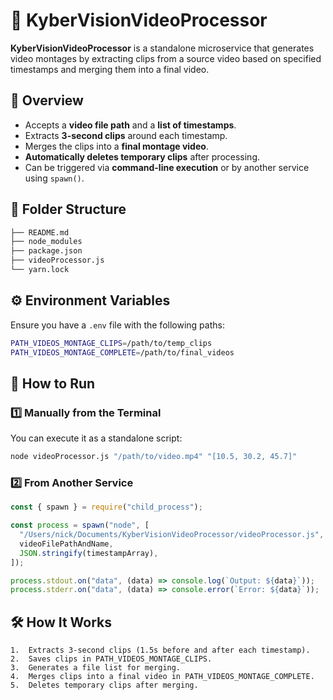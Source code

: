 # 🎥 KyberVisionVideoProcessor

**KyberVisionVideoProcessor** is a standalone microservice that generates video montages by extracting clips from a source video based on specified timestamps and merging them into a final video.

## 📌 Overview

- Accepts a **video file path** and a **list of timestamps**.
- Extracts **3-second clips** around each timestamp.
- Merges the clips into a **final montage video**.
- **Automatically deletes temporary clips** after processing.
- Can be triggered via **command-line execution** or by another service using `spawn()`.

## 📂 Folder Structure

```sh
├── README.md
├── node_modules
├── package.json
├── videoProcessor.js
└── yarn.lock
```

## ⚙️ Environment Variables

Ensure you have a `.env` file with the following paths:

```sh
PATH_VIDEOS_MONTAGE_CLIPS=/path/to/temp_clips
PATH_VIDEOS_MONTAGE_COMPLETE=/path/to/final_videos
```

## 🚀 How to Run

### 1️⃣ **Manually from the Terminal**

You can execute it as a standalone script:

```sh
node videoProcessor.js "/path/to/video.mp4" "[10.5, 30.2, 45.7]"
```

### 2️⃣ **From Another Service**

```js
const { spawn } = require("child_process");

const process = spawn("node", [
  "/Users/nick/Documents/KyberVisionVideoProcessor/videoProcessor.js",
  videoFilePathAndName,
  JSON.stringify(timestampArray),
]);

process.stdout.on("data", (data) => console.log(`Output: ${data}`));
process.stderr.on("data", (data) => console.error(`Error: ${data}`));
```

## 🛠 How It Works

    1.	Extracts 3-second clips (1.5s before and after each timestamp).
    2.	Saves clips in PATH_VIDEOS_MONTAGE_CLIPS.
    3.	Generates a file list for merging.
    4.	Merges clips into a final video in PATH_VIDEOS_MONTAGE_COMPLETE.
    5.	Deletes temporary clips after merging.
